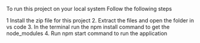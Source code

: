 To run this project on your local system
Follow the following steps

1 Install the zip file for this project
2. Extract the files and open the folder in vs code
3. In the terminal run the npm install command to get the node_modules 
4. Run npm start command to run the application
